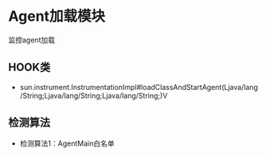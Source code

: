 # Agent加载模块

监控agent加载

## HOOK类

+ sun.instrument.InstrumentationImpl#loadClassAndStartAgent(Ljava/lang/String;Ljava/lang/String;Ljava/lang/String;)V

## 检测算法

+ 检测算法1：AgentMain白名单